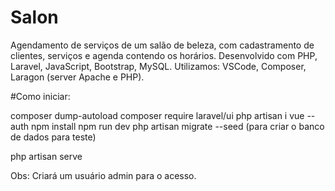 # Salon
Agendamento de serviços de um salão de beleza, com cadastramento de clientes, serviços e agenda contendo os horários.
Desenvolvido com PHP, Laravel, JavaScript, Bootstrap, MySQL. Utilizamos: VSCode, Composer, Laragon (server Apache e PHP).

#Como iniciar:

composer dump-autoload
composer require laravel/ui
php artisan i vue --auth
npm install
npm run dev
php artisan migrate --seed (para criar o banco de dados para teste)

php artisan serve

Obs: Criará um usuário admin para o acesso.
